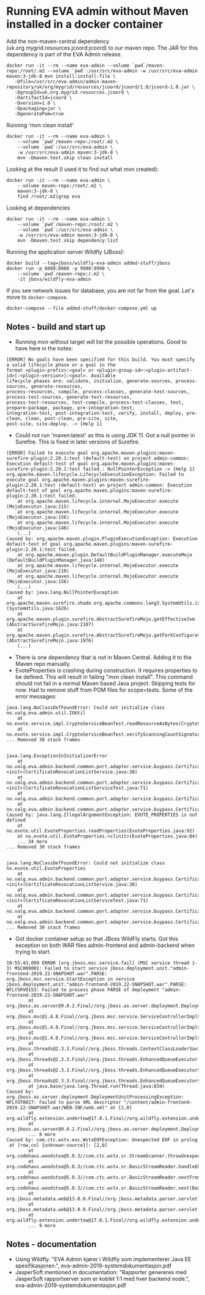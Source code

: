 # Running EVA admin without Maven installed in a docker container

Add the non-maven-central dependency (uk.org.mygrid.resources.jcoord:jcoord) to our maven repo. The JAR for this dependency is part of the EVA Admin release.
```
docker run -it --rm --name eva-admin --volume `pwd`/maven-repo:/root/.m2 --volume `pwd`:/usr/src/eva-admin -w /usr/src/eva-admin maven:3-jdk-8 mvn install:install-file \
   -Dfile=/usr/src/eva-admin/admin-maven-repository/uk/org/mygrid/resources/jcoord/jcoord/1.0/jcoord-1.0.jar \
   -DgroupId=uk.org.mygrid.resources.jcoord \
   -DartifactId=jcoord \
   -Dversion=1.0 \
   -Dpackaging=jar \
   -DgeneratePom=true
```

Running 'mvn clean install'

```
docker run -it --rm --name eva-admin \
    --volume `pwd`/maven-repo:/root/.m2 \
    --volume `pwd`:/usr/src/eva-admin \
    -w /usr/src/eva-admin maven:3-jdk-8 \
    mvn -Dmaven.test.skip clean install
```

Looking at the result (I used it to find out what mvn created):
```
docker run -it --rm --name eva-admin \
    --volume maven-repo:/root/.m2 \
    maven:3-jdk-8 \
    find /root/.m2|grep eva
```

Looking at dependencies
```
docker run -it --rm --name eva-admin \
    --volume `pwd`/maven-repo:/root/.m2 \
    --volume `pwd`:/usr/src/eva-admin \
    -w /usr/src/eva-admin maven:3-jdk-8 \
    mvn -Dmaven.test.skip dependency:list
```

Running the application server Wildfly (JBoss):
```
docker build --tag=jboss/wildfly-eva-admin added-stuff/jboss
docker run -p 8080:8080 -p 9990:9990 \
    --volume `pwd`/maven-repo:/.m2 \
    -it jboss/wildfly-eva-admin
```

If you see network issues for database, you are not far from the goal. Let's move to `docker-compose`.

```
docker-compose --file added-stuff/docker-compose.yml up
```


## Notes - build and start up
- Running mvn without target will list the possible operations. Good to have here in the notes:
```
[ERROR] No goals have been specified for this build. You must specify a valid lifecycle phase or a goal in the 
format <plugin-prefix>:<goal> or <plugin-group-id>:<plugin-artifact-id>[:<plugin-version>]:<goal>. Available 
lifecycle phases are: validate, initialize, generate-sources, process-sources, generate-resources, 
process-resources, compile, process-classes, generate-test-sources, process-test-sources, generate-test-resources,
process-test-resources, test-compile, process-test-classes, test, prepare-package, package, pre-integration-test,
integration-test, post-integration-test, verify, install, deploy, pre-clean, clean, post-clean, pre-site, site,
post-site, site-deploy. -> [Help 1]
```

- Could not run 'maven:latest' as this is using JDK 11. Got a null pointer in Surefire. This is fixed in later versions of Surefire.

```
[ERROR] Failed to execute goal org.apache.maven.plugins:maven-surefire-plugin:2.20.1:test (default-test) on project admin-common: Execution default-test of goal org.apache.maven.plugins:maven-surefire-plugin:2.20.1:test failed.: NullPointerException -> [Help 1]
org.apache.maven.lifecycle.LifecycleExecutionException: Failed to execute goal org.apache.maven.plugins:maven-surefire-plugin:2.20.1:test (default-test) on project admin-common: Execution default-test of goal org.apache.maven.plugins:maven-surefire-plugin:2.20.1:test failed.
    at org.apache.maven.lifecycle.internal.MojoExecutor.execute (MojoExecutor.java:215)
    at org.apache.maven.lifecycle.internal.MojoExecutor.execute (MojoExecutor.java:156)
    at org.apache.maven.lifecycle.internal.MojoExecutor.execute (MojoExecutor.java:148)
    (...)
Caused by: org.apache.maven.plugin.PluginExecutionException: Execution default-test of goal org.apache.maven.plugins:maven-surefire-plugin:2.20.1:test failed.
    at org.apache.maven.plugin.DefaultBuildPluginManager.executeMojo (DefaultBuildPluginManager.java:148)
    at org.apache.maven.lifecycle.internal.MojoExecutor.execute (MojoExecutor.java:210)
    at org.apache.maven.lifecycle.internal.MojoExecutor.execute (MojoExecutor.java:156)
    (...)
Caused by: java.lang.NullPointerException
    at org.apache.maven.surefire.shade.org.apache.commons.lang3.SystemUtils.isJavaVersionAtLeast (SystemUtils.java:1626)
    at org.apache.maven.plugin.surefire.AbstractSurefireMojo.getEffectiveJvm (AbstractSurefireMojo.java:2107)
    at org.apache.maven.plugin.surefire.AbstractSurefireMojo.getForkConfiguration (AbstractSurefireMojo.java:1976)
    (...)

```

- There is one dependency that is not in Maven Central. Adding it to the Maven repo manually.
- EvoteProperties is crashing during construction. It requires properties to be defined. This will result in failing "mvn clean install". This command should not fail in a normal Maven based Java project. Skipping tests for now. Had to remove stuff from POM files for scope=tests.
Some of the error messages:
```
java.lang.NoClassDefFoundError: Could not initialize class no.valg.eva.admin.util.IOUtil
	at no.evote.service.impl.CryptoServiceBeanTest.readResourceAsBytes(CryptoServiceBeanTest.java:195)
	at no.evote.service.impl.CryptoServiceBeanTest.verifyScanningCountSignature_signatureIsABuypassSignatureCrlValididationFailsDueToMissingProvider_returnsFalse(CryptoServiceBeanTest.java:135)
... Removed 30 stack frames


java.lang.ExceptionInInitializerError
	at no.valg.eva.admin.backend.common.port.adapter.service.buypass.CertificateRevocationListService.<init>(CertificateRevocationListService.java:38)
	at no.valg.eva.admin.backend.common.port.adapter.service.buypass.CertificateRevocationListServiceTest$1.<init>(CertificateRevocationListServiceTest.java:71)
	at no.valg.eva.admin.backend.common.port.adapter.service.buypass.CertificateRevocationListServiceTest.makeCertificateRevocationListService(CertificateRevocationListServiceTest.java:71)
	at no.valg.eva.admin.backend.common.port.adapter.service.buypass.CertificateRevocationListServiceTest.readCrlFromBuypass_noUrlFoundForPrincipal_returnsCrl(CertificateRevocationListServiceTest.java:46)
Caused by: java.lang.IllegalArgumentException: EVOTE_PROPERTIES is not defined
	at no.evote.util.EvoteProperties.readProperties(EvoteProperties.java:92)
	at no.evote.util.EvoteProperties.<clinit>(EvoteProperties.java:84)
	... 34 more
... Removed 30 stack frames


java.lang.NoClassDefFoundError: Could not initialize class no.evote.util.EvoteProperties
	at no.valg.eva.admin.backend.common.port.adapter.service.buypass.CertificateRevocationListService.<init>(CertificateRevocationListService.java:38)
	at no.valg.eva.admin.backend.common.port.adapter.service.buypass.CertificateRevocationListServiceTest$1.<init>(CertificateRevocationListServiceTest.java:71)
	at no.valg.eva.admin.backend.common.port.adapter.service.buypass.CertificateRevocationListServiceTest.makeCertificateRevocationListService(CertificateRevocationListServiceTest.java:71)
	at no.valg.eva.admin.backend.common.port.adapter.service.buypass.CertificateRevocationListServiceTest.readCrlFromBuypass_returnsCrl(CertificateRevocationListServiceTest.java:36)
... Removed 30 stack frames
```

- Got docker container setup so that JBoss WildFly starts. Got this exception on both WAR files admin-frontend and 
admin-backend when trying to start.
```
10:55:43,099 ERROR [org.jboss.msc.service.fail] (MSC service thread 1-3) MSC000001: Failed to start service jboss.deployment.unit."admin-frontend-2019.22-SNAPSHOT.war".PARSE: org.jboss.msc.service.StartException in service jboss.deployment.unit."admin-frontend-2019.22-SNAPSHOT.war".PARSE: WFLYSRV0153: Failed to process phase PARSE of deployment "admin-frontend-2019.22-SNAPSHOT.war"
        at org.jboss.as.server@9.0.2.Final//org.jboss.as.server.deployment.DeploymentUnitPhaseService.start(DeploymentUnitPhaseService.java:183)
        at org.jboss.msc@1.4.8.Final//org.jboss.msc.service.ServiceControllerImpl$StartTask.startService(ServiceControllerImpl.java:1737)
        at org.jboss.msc@1.4.8.Final//org.jboss.msc.service.ServiceControllerImpl$StartTask.execute(ServiceControllerImpl.java:1699)
        at org.jboss.msc@1.4.8.Final//org.jboss.msc.service.ServiceControllerImpl$ControllerTask.run(ServiceControllerImpl.java:1557)
        at org.jboss.threads@2.3.3.Final//org.jboss.threads.ContextClassLoaderSavingRunnable.run(ContextClassLoaderSavingRunnable.java:35)
        at org.jboss.threads@2.3.3.Final//org.jboss.threads.EnhancedQueueExecutor.safeRun(EnhancedQueueExecutor.java:1982)
        at org.jboss.threads@2.3.3.Final//org.jboss.threads.EnhancedQueueExecutor$ThreadBody.doRunTask(EnhancedQueueExecutor.java:1486)
        at org.jboss.threads@2.3.3.Final//org.jboss.threads.EnhancedQueueExecutor$ThreadBody.run(EnhancedQueueExecutor.java:1377)
        at java.base/java.lang.Thread.run(Thread.java:834)
Caused by: org.jboss.as.server.deployment.DeploymentUnitProcessingException: WFLYUT0027: Failed to parse XML descriptor "/content/admin-frontend-2019.22-SNAPSHOT.war/WEB-INF/web.xml" at [2,0]
        at org.wildfly.extension.undertow@17.0.1.Final//org.wildfly.extension.undertow.deployment.WebParsingDeploymentProcessor.deploy(WebParsingDeploymentProcessor.java:134)
        at org.jboss.as.server@9.0.2.Final//org.jboss.as.server.deployment.DeploymentUnitPhaseService.start(DeploymentUnitPhaseService.java:176)
        ... 8 more
Caused by: com.ctc.wstx.exc.WstxEOFException: Unexpected EOF in prolog
 at [row,col {unknown-source}]: [2,0]
        at org.codehaus.woodstox@5.0.3//com.ctc.wstx.sr.StreamScanner.throwUnexpectedEOF(StreamScanner.java:687)
        at org.codehaus.woodstox@5.0.3//com.ctc.wstx.sr.BasicStreamReader.handleEOF(BasicStreamReader.java:2220)
        at org.codehaus.woodstox@5.0.3//com.ctc.wstx.sr.BasicStreamReader.nextFromProlog(BasicStreamReader.java:2126)
        at org.codehaus.woodstox@5.0.3//com.ctc.wstx.sr.BasicStreamReader.next(BasicStreamReader.java:1181)
        at org.jboss.metadata.web@13.0.0.Final//org.jboss.metadata.parser.servlet.WebMetaDataParser.parse(WebMetaDataParser.java:63)
        at org.jboss.metadata.web@13.0.0.Final//org.jboss.metadata.parser.servlet.WebMetaDataParser.parse(WebMetaDataParser.java:51)
        at org.wildfly.extension.undertow@17.0.1.Final//org.wildfly.extension.undertow.deployment.WebParsingDeploymentProcessor.deploy(WebParsingDeploymentProcessor.java:96)
        ... 9 more
```

## Notes - documentation

- Using Wildfly. "EVA Admin kjører i Wildfly som implementerer Java EE spesifikasjonen.", eva-admin-2019-systemdokumentasjon.pdf
- JasperSoft mentioned in documentation: "Rapporter genereres med JasperSoft rapportserver som er koblet 1:1 med hver backend node.", eva-admin-2019-systemdokumentasjon.pdf